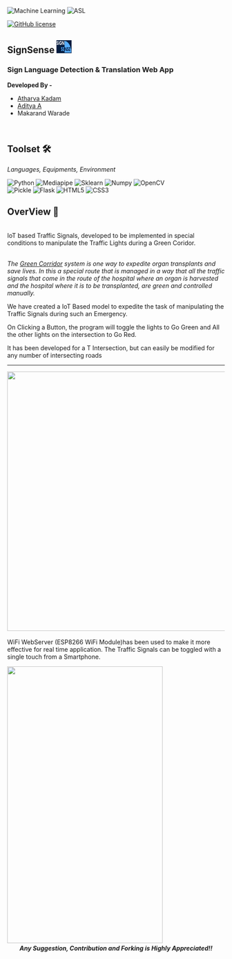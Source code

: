 ![Machine Learning](https://img.shields.io/badge/Machine-Learning-blue?style=for-the-badge)
![ASL](https://img.shields.io/badge/Sign_Language-Translation-red?style=for-the-badge)



[![GitHub license](https://img.shields.io/github/license/Naereen/StrapDown.js.svg)](https://github.com/Naereen/StrapDown.js/blob/master/LICENSE)


<h2>SignSense  <img src = "./pics/SignSense.png" height = 30px; width = 35px;</h2> 

<h3> Sign Language Detection & Translation Web App </h3>
<strong>Developed By - </strong>
<ul>  
  <li> <a href = "https://github.com/Atharva0402">Atharva Kadam</a></li>
  <li> <a href = "https://www.linkedin.com/in/aditya-ace/">Aditya A</a></li>
  <li> Makarand Warade </li>
  
</ul>

<br>



## Toolset 🛠️
<i> Languages, Equipments, Environment </i>

![Python](https://img.shields.io/badge/Python-fed436?style=for-the-badge&logo=python)
![Mediapipe](https://img.shields.io/badge/Mediapipe-%23FF474C?style=for-the-badge&logo=https%3A%2F%2Fencrypted-tbn0.gstatic.com%2Fimages%3Fq%3Dtbn%3AANd9GcTi9TmikYW0uj3kX-OyYSNm_uwxiWOUTNoEzA%26s&link=https%3A%2F%2Fai.google.dev%2Fedge%2Fmediapipe%2Fsolutions%2Fguide)
![Sklearn](https://img.shields.io/badge/Scikit_Learn-%23f99938?style=for-the-badge&logo=Scikit%20learn&logoColor=black)
![Numpy](https://img.shields.io/badge/Numpy-%234d76ce?style=for-the-badge&logo=Numpy)
![OpenCV](https://img.shields.io/badge/OpenCV-grey?style=for-the-badge&logo=opencv)
<br/>
![Pickle](https://img.shields.io/badge/pickle-green?style=for-the-badge&logo=pickle)
![Flask](https://img.shields.io/badge/Flask-65DAF7?style=for-the-badge&logo=flask&logoColor=black)
![HTML5](https://img.shields.io/badge/html5-%23E34F26.svg?style=for-the-badge&logo=html5&logoColor=white)
![CSS3](https://img.shields.io/badge/css3-%231572B6.svg?style=for-the-badge&logo=css3&logoColor=white)



## OverView 🔎

<br>
IoT based Traffic Signals, developed to be implemented in special conditions to manipulate the Traffic Lights during a Green Coridor.


<br><i>
The <a href = "https://www.donatelife.org.in/green-corridor-system">Green Corridor</a> system is one way to expedite organ transplants and save lives. 
In this a special route that is managed in a way that all the traffic signals that come in the route of the hospital where an organ is harvested and the hospital where it is to be transplanted, are green and controlled manually.
<br>
</i>


We have created a IoT Based model to expedite the task of manipulating the Traffic Signals during such an Emergency. 

On Clicking a Button, the program will toggle the lights to Go Green and All the other lights on the intersection to Go Red.



It has been developed for  a T Intersection, but can easily be modified for any number of intersecting roads 

<hr>
<img src = "https://user-images.githubusercontent.com/78374254/181926279-33f7327b-8659-46e1-b4c5-875c6bfcb0b5.png" height = 600px; width = 800px; />

<br> 

WiFi WebServer (ESP8266 WiFi Module)has been used to make it more effective for real time application. The Traffic Signals can be toggled with a single touch from a Smartphone. 

<img src = "https://user-images.githubusercontent.com/78374254/181934565-696a8b58-8659-4902-96b2-e44b006ec83e.jpeg" height = 640px; width = 360px; />

<br>
  
  <center><footer><strong><i>Any Suggestion, Contribution and Forking is Highly Appreciated!!</i></strong></footer></center>

